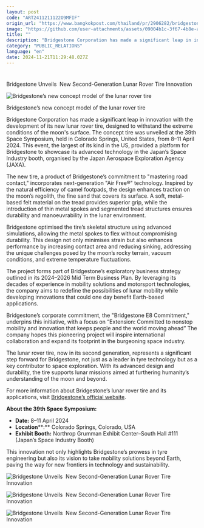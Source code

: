 ```yaml
---
layout: post
code: "ART2411211122O9MFIF"
origin_url: "https://www.bangkokpost.com/thailand/pr/2906282/bridgestone-unveils-new-second-generation-lunar-rover-tire-innovation"
image: "https://github.com/user-attachments/assets/09004b1c-3f67-4b8e-a9ea-327471923e47"
title: ""
description: "Bridgestone Corporation has made a significant leap in innovation with the development of its new lunar rover tire, designed to withstand the extreme conditions of the moon"
category: "PUBLIC_RELATIONS"
language: "en"
date: 2024-11-21T11:29:48.027Z
---
```


# 

Bridgestone Unveils  New Second-Generation Lunar Rover Tire Innovation

![Bridgestone’s new concept model of the lunar rover tire ](https://github.com/user-attachments/assets/437350dd-4bf8-4dd9-8232-1d288d618691)

Bridgestone’s new concept model of the lunar rover tire 

Bridgestone Corporation has made a significant leap in innovation with the development of its new lunar rover tire, designed to withstand the extreme conditions of the moon's surface. The concept tire was unveiled at the 39th Space Symposium, held in Colorado Springs, United States, from 8–11 April 2024. This event, the largest of its kind in the US, provided a platform for Bridgestone to showcase its advanced technology in the Japan’s Space Industry booth, organised by the Japan Aerospace Exploration Agency (JAXA).  

The new tire, a product of Bridgestone’s commitment to "mastering road contact," incorporates next-generation "Air Free®" technology. Inspired by the natural efficiency of camel footpads, the design enhances traction on the moon’s regolith, the fine sand that covers its surface. A soft, metal-based felt material on the tread provides superior grip, while the introduction of thin metal spokes and segmented tread structures ensures durability and manoeuvrability in the lunar environment. 

Bridgestone optimised the tire’s skeletal structure using advanced simulations, allowing the metal spokes to flex without compromising durability. This design not only minimises strain but also enhances performance by increasing contact area and reducing sinking, addressing the unique challenges posed by the moon’s rocky terrain, vacuum conditions, and extreme temperature fluctuations. 

The project forms part of Bridgestone’s exploratory business strategy outlined in its 2024–2026 Mid Term Business Plan. By leveraging its decades of experience in mobility solutions and motorsport technologies, the company aims to redefine the possibilities of lunar mobility while developing innovations that could one day benefit Earth-based applications. 

Bridgestone’s corporate commitment, the "Bridgestone E8 Commitment," underpins this initiative, with a focus on “Extension: Committed to nonstop mobility and innovation that keeps people and the world moving ahead” The company hopes this pioneering project will inspire international collaboration and expand its footprint in the burgeoning space industry. 

The lunar rover tire, now in its second generation, represents a significant step forward for Bridgestone, not just as a leader in tyre technology but as a key contributor to space exploration. With its advanced design and durability, the tire supports lunar missions aimed at furthering humanity’s understanding of the moon and beyond. 

For more information about Bridgestone’s lunar rover tire and its applications, visit [Bridgestone’s official website](https://www.bridgestone.com/technology_innovation/moon_tires/). 

**About the 39th Space Symposium:** 

*   **Date:** 8–11 April 2024
*   **Location****:** Colorado Springs, Colorado, USA
*   **Exhibit Booth:** Northrop Grumman Exhibit Center–South Hall #111 (Japan’s Space Industry Booth) 

This innovation not only highlights Bridgestone’s prowess in tyre engineering but also its vision to take mobility solutions beyond Earth, paving the way for new frontiers in technology and sustainability. 

![Bridgestone Unveils  New Second-Generation Lunar Rover Tire Innovation](https://github.com/user-attachments/assets/ffe47b47-5696-4e0d-affe-8c6d99792820)

![Bridgestone Unveils  New Second-Generation Lunar Rover Tire Innovation](https://github.com/user-attachments/assets/61cad7c9-d40d-405d-b5a9-ba7b7b623307)

![Bridgestone Unveils  New Second-Generation Lunar Rover Tire Innovation](https://github.com/user-attachments/assets/cfaa23f1-2cee-4fcc-b47d-543033db1574)